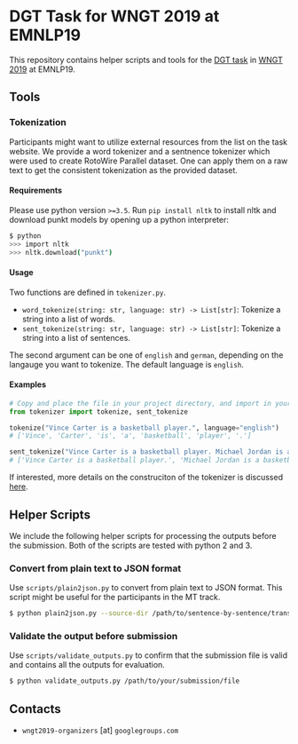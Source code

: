 # DGT Task for WNGT 2019 at EMNLP19

This repository contains helper scripts and tools for the [DGT task](https://sites.google.com/view/wngt19/dgt-task) in [WNGT 2019](https://sites.google.com/view/wngt19/) at EMNLP19.

## Tools

### Tokenization

Participants might want to utilize external resources from the list on the task website. We provide
a word tokenizer and a sentnence tokenizer which were used to create RotoWire Parallel dataset.
One can apply them on a raw text to get the consistent tokenization as the provided dataset.

#### Requirements

Please use python version `>=3.5`. Run `pip install nltk` to install nltk and download punkt models
by opening up a python interpreter:

```sh
$ python
>>> import nltk
>>> nltk.download("punkt")
```

#### Usage

Two functions are defined in `tokenizer.py`.

- `word_tokenize(string: str, language: str) -> List[str]`: Tokenize a string into a list of words.
- `sent_tokenize(string: str, language: str) -> List[str]`: Tokenize a string into a list of sentences.

The second argument can be one of `english` and `german`, depending on the langauge you want to tokenize.
The default language is `english`.


#### Examples

```python
# Copy and place the file in your project directory, and import in your code
from tokenizer import tokenize, sent_tokenize

tokenize("Vince Carter is a basketball player.", language="english")
# ['Vince', 'Carter', 'is', 'a', 'basketball', 'player', '.']

sent_tokenize("Vince Carter is a basketball player. Michael Jordan is a basketball player.")
# ['Vince Carter is a basketball player.', 'Michael Jordan is a basketball player.']
```

If interested, more details on the construciton of the tokenizer is discussed [here](doc/constructing_tokenizer.md).

## Helper Scripts

We include the following helper scripts for processing the outputs before the submission. Both of
the scripts are tested with python 2 and 3.

### Convert from plain text to JSON format

Use `scripts/plain2json.py` to convert from plain text to JSON format. This script might be useful
for the participants in the MT track.

```sh
$ python plain2json.py --source-dir /path/to/sentence-by-sentence/translations --target-json output.json
```

### Validate the output before submission

Use `scripts/validate_outputs.py` to confirm that the submission file is valid and contains all the
outputs for evaluation.

```sh
$ python validate_outputs.py /path/to/your/submission/file
```

## Contacts

* `wngt2019-organizers` [at] `googlegroups.com`
